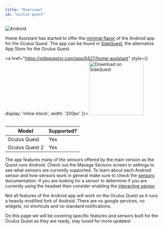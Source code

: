 ```yaml
---
title: "Overview"
id: "oculus-quest"
---
```


![Android](/assets/android.svg)<br />

Home Assistant has started to offer the [minimal flavor](/core/android-flavors.md) of the Android app for the Oculus Quest. The app can be found in [SideQuest](https://www.sidequestvr.com), the alternative App Store for the Oculus Quest.

<a href="https://sidequestvr.com/app/6427/home-assistant" style={{ display: 'inline-block', width: '200px' }}>
    <img class="download-badge" width="175" src="https://sidequestvr.com/assets/images/branding/Get-it-on-SIDEQUEST.png" alt="Download on SideQuest" />
</a>
<br /><br />


| Model | Supported? |
| ----- | --------- |
| Oculus Quest | Yes |
| Oculus Quest 2 | Yes |

The app features many of the sensors offered by the main version as the Quest runs Android. Check out the Manage Sensors screen in settings to see what sensors are currently supported. To learn about each Android sensor and how sensors work in general make sure to check the [sensors](/core/sensors.md#android-sensors) documentation. If you are looking for a sensor to determine if you are currently using the headset then consider enabling the [interactive sensor](/core/sensors.md#interactive-sensor).

Not all features of the Android app will work on the Oculus Quest as it runs a heavily modified fork of Android. There are no google services, no widgets, no shortcuts and no standard notifications.

On this page we will be covering specific features and sensors built for the Oculus Quest as they are ready, stay tuned for more updates!
